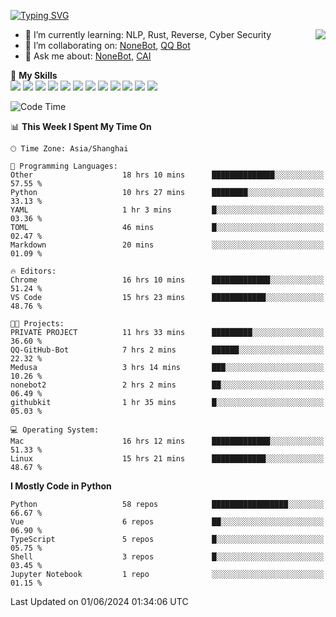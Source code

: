 [![Typing SVG](https://readme-typing-svg.herokuapp.com?size=25&duration=2500&color=8C43EA&vCenter=true&width=200&height=40&lines=Hi+there+%F0%9F%91%8B%F0%9F%8F%BB;I'm+yanyongyu)](https://git.io/typing-svg)

<a href="#">
  <img align="right" src="https://github-readme-stats.vercel.app/api?username=yanyongyu&count_private=true&show_icons=true&bg_color=15,f2f7fd,E0EAFC" />
</a>

- 🌱 I’m currently learning: NLP, Rust, Reverse, Cyber Security
- 👯 I’m collaborating on: [NoneBot](https://github.com/nonebot), [QQ Bot](https://github.com/Mrs4s/go-cqhttp)
- 💬 Ask me about: [NoneBot](https://github.com/nonebot), [CAI](https://github.com/cscs181/CAI)

🌟 **My Skills**  
![](https://img.shields.io/badge/-Python-3e74a2?style=flat-square&logo=Python&logoColor=fff)
![](https://img.shields.io/badge/-TypeScript-3178C6?style=flat-square&logo=TypeScript&logoColor=fff)
![](https://img.shields.io/badge/-Vue-4fc08d?style=flat-square&logo=Vue.js&logoColor=fff)
![](https://img.shields.io/badge/-React-2d98ce?style=flat-square&logo=React&logoColor=fff)
![](https://img.shields.io/badge/-FastAPI-009688?style=flat-square&logo=FastAPI&logoColor=fff)
![](https://img.shields.io/badge/-Linux-000000?style=flat-square&logo=Linux&logoColor=fff)
![](https://img.shields.io/badge/-Docker-2496ED?style=flat-square&logo=Docker&logoColor=fff)
![](https://img.shields.io/badge/-Kubernetes-326CE5?style=flat-square&logo=Kubernetes&logoColor=fff)
![](https://img.shields.io/badge/-GitHub%20Actions-2088FF?style=flat-square&logo=GitHubActions&logoColor=fff)
![](https://img.shields.io/badge/-PostgreSQL-4169E1?style=flat-square&logo=PostgreSQL&logoColor=fff)
![](https://img.shields.io/badge/-Redis-DC382D?style=flat-square&logo=Redis&logoColor=fff)
![](https://img.shields.io/badge/-MongoDB-47A248?style=flat-square&logo=MongoDB&logoColor=fff)

<!--START_SECTION:waka-->
![Code Time](http://img.shields.io/badge/Code%20Time-6%2C141%20hrs%2024%20mins-blue)

📊 **This Week I Spent My Time On** 

```text
🕑︎ Time Zone: Asia/Shanghai

💬 Programming Languages: 
Other                    18 hrs 10 mins      ██████████████░░░░░░░░░░░   57.55 % 
Python                   10 hrs 27 mins      ████████░░░░░░░░░░░░░░░░░   33.13 % 
YAML                     1 hr 3 mins         █░░░░░░░░░░░░░░░░░░░░░░░░   03.36 % 
TOML                     46 mins             █░░░░░░░░░░░░░░░░░░░░░░░░   02.47 % 
Markdown                 20 mins             ░░░░░░░░░░░░░░░░░░░░░░░░░   01.09 % 

🔥 Editors: 
Chrome                   16 hrs 10 mins      █████████████░░░░░░░░░░░░   51.24 % 
VS Code                  15 hrs 23 mins      ████████████░░░░░░░░░░░░░   48.76 % 

🐱‍💻 Projects: 
PRIVATE PROJECT          11 hrs 33 mins      █████████░░░░░░░░░░░░░░░░   36.60 % 
QQ-GitHub-Bot            7 hrs 2 mins        ██████░░░░░░░░░░░░░░░░░░░   22.32 % 
Medusa                   3 hrs 14 mins       ███░░░░░░░░░░░░░░░░░░░░░░   10.26 % 
nonebot2                 2 hrs 2 mins        ██░░░░░░░░░░░░░░░░░░░░░░░   06.49 % 
githubkit                1 hr 35 mins        █░░░░░░░░░░░░░░░░░░░░░░░░   05.03 % 

💻 Operating System: 
Mac                      16 hrs 12 mins      █████████████░░░░░░░░░░░░   51.33 % 
Linux                    15 hrs 21 mins      ████████████░░░░░░░░░░░░░   48.67 % 
```

**I Mostly Code in Python** 

```text
Python                   58 repos            █████████████████░░░░░░░░   66.67 % 
Vue                      6 repos             ██░░░░░░░░░░░░░░░░░░░░░░░   06.90 % 
TypeScript               5 repos             █░░░░░░░░░░░░░░░░░░░░░░░░   05.75 % 
Shell                    3 repos             █░░░░░░░░░░░░░░░░░░░░░░░░   03.45 % 
Jupyter Notebook         1 repo              ░░░░░░░░░░░░░░░░░░░░░░░░░   01.15 % 
```




 Last Updated on 01/06/2024 01:34:06 UTC
<!--END_SECTION:waka-->
